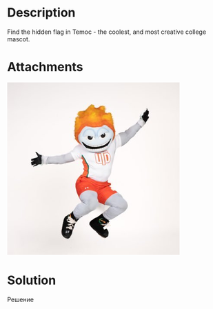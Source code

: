 # Description
Find the hidden flag in Temoc - the coolest, and most creative college mascot.
# Attachments
![Temoc.jpg](./sources/Temoc.jpg)
# Solution
Решение
